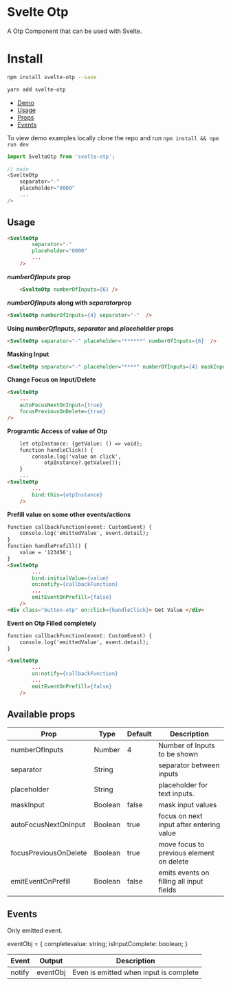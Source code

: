 
# Svelte Otp 

A Otp Component that can be used with Svelte. 

# Install
``` bash
npm install svelte-otp --save

yarn add svelte-otp
```

- [Demo](#demo)
- [Usage](#usage)
- [Props](#available-props)
- [Events](#events)

To view demo examples locally clone the repo and run `npm install && npm run dev`

``` javascript
import SvelteOtp from 'svelte-otp';

// main 
<SvelteOtp	
    separator="-"
    placeholder="0000"
    ...
/>
```

## Usage

``` html
<SvelteOtp	
		separator="-"
		placeholder="0000"
        ...
	/>
```

***numberOfInputs* prop**

``` html
    <SvelteOtp numberOfInputs={6} />
```
***numberOfInputs* along with *separator*prop**
``` html
<SvelteOtp numberOfInputs={4} separator="-"  />
```
**Using *numberOfInputs*, *separator* and *placeholder* props**
``` html
<SvelteOtp separator="-" placeholder="******" numberOfInputs={6}  />
```
**Masking Input**
``` html
<SvelteOtp separator="-" placeholder="****" numberOfInputs={4} maskInput={true} />
```
**Change Focus on Input/Delete**
``` html
<SvelteOtp 
	...
	autoFocusNextOnInput={true}
	focusPreviousOnDelete={true}
/>
```
**Programtic Access of value of Otp**
```html
    let otpInstance: {getValue: () => void};
    function handleClick() {
        console.log('value on click', 
            otpInstance?.getValue());
    }
	...
<SvelteOtp 
		...
		bind:this={otpInstance}
	/>
```

**Prefill value on some other events/actions**
``` html
function callbackFunction(event: CustomEvent) {
    console.log('emittedValue', event.detail);
}
function handlePrefill() {
    value = '123456';
}
<SvelteOtp
		...
        bind:initialValue={value}
		on:notify={callbackFunction}
		...
		emitEventOnPrefill={false}
	/>
<div class="button-otp" on:click={handleClick}> Get Value </div>
```

**Event on Otp Filled completely**
``` html
function callbackFunction(event: CustomEvent) {
    console.log('emittedValue', event.detail);
}

<SvelteOtp
		...
		on:notify={callbackFunction}
		...
		emitEventOnPrefill={false}
	/>
```

## Available props

| Prop                          | Type            | Default     | Description                              |
|-------------------------------|-----------------|-------------|------------------------------------------|
| numberOfInputs                | Number          |     4       | Number of Inputs to be shown             |
| separator                     | String          |             | separator between inputs                 |
| placeholder                   | String          |             | placeholder for text inputs.             |
| maskInput                     | Boolean         | false       | mask input values                        |
| autoFocusNextOnInput          | Boolean         | true        | focus on next input after entering value              |
| focusPreviousOnDelete         | Boolean         | true        | move focus to previous element on delete                   |
| emitEventOnPrefill            | Boolean         | false       | emits events on filling all input fields                   |

## Events

Only emitted event.

eventObj = {
            completevalue: string;
            isInputComplete: boolean;
        }

| Event             | Output     | Description                          |
|-------------------|------------|--------------------------------------|
| notify            |  eventObj  | Even is emitted when input is complete                 |
